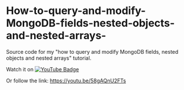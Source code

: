 # How-to-query-and-modify-MongoDB-fields-nested-objects-and-nested-arrays-
Source code for my  "how to query and modify MongoDB fields, nested objects and nested arrays" tutorial. 

Watch it on [![YouTube Badge](https://img.shields.io/badge/YouTube-Channlmational?style=flat&logo=youtube&logoColor=red&color=white)](https://youtu.be/58gAQnU2FTs)

Or follow the link: https://youtu.be/58gAQnU2FTs
